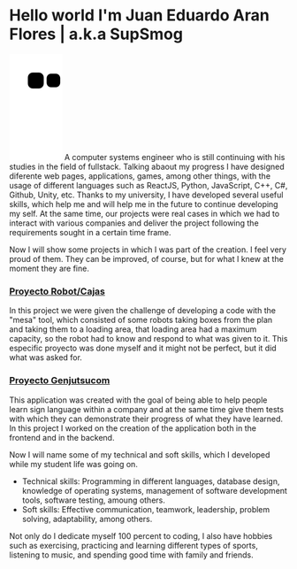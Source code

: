 # Hello world I'm Juan Eduardo Aran Flores | a.k.a SupSmog
![Snake animation](https://github.com/rafaballerini/rafaballerini/blob/output/github-contribution-grid-snake.svg)
A computer systems engineer who is still continuing with his studies in the field of fullstack. Talking abaout my progress I have designed diferente web pages, applications, games, among other things, with the usage of different languages such as ReactJS, Python, JavaScript, C++, C#, Github, Unity, etc. Thanks to my university, I have developed several useful skills, which help me and will help me in the future to continue developing my self. At the same time, our projects were real cases in which we had to interact with various companies and deliver the project following the requirements sought in a certain time frame.

Now I will show some projects in which I was part of the creation. I feel very proud of them. They can be improved, of course, but for what I knew at the moment they are fine.

### [Proyecto Robot/Cajas](https://github.com/EduardoAran/robot_cajas)

In this project we were given the challenge of developing a code with the "mesa" tool, which consisted of some robots taking boxes from the plan and taking them to a loading area, that loading area had a maximum capacity, so the robot had to know and respond to what was given to it. This especific proyecto was done myself and it might not be perfect, but it did what was asked for.

### [Proyecto Genjutsucom](https://github.com/EduardoAran/Aplicacion_GenJutsucom)

This application was created with the goal of being able to help people learn sign language within a company and at the same time give them tests with which they can demonstrate their progress of what they have learned. In this project I worked on the creation of the application both in the frontend and in the backend.

Now I will name some of my technical and soft skills, which I developed while my student life was going on.

- Technical skills: Programming in different languages, database design, knowledge of operating systems, management of software development tools, software testing, amoung others.
- Soft skills: Effective communication, teamwork, leadership, problem solving, adaptability, among others.

Not only do I dedicate myself 100 percent to coding, I also have hobbies such as exercising, practicing and learning different types of sports, listening to music, and spending good time with family and friends.
